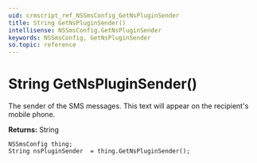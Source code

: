 ```yaml
---
uid: crmscript_ref_NSSmsConfig_GetNsPluginSender
title: String GetNsPluginSender()
intellisense: NSSmsConfig.GetNsPluginSender
keywords: NSSmsConfig, GetNsPluginSender
so.topic: reference
---
```


# String GetNsPluginSender()

The sender of the SMS messages. This text will appear on the recipient's mobile phone.

**Returns:** String

```crmscript
NSSmsConfig thing;
String nsPluginSender  = thing.GetNsPluginSender();
```

